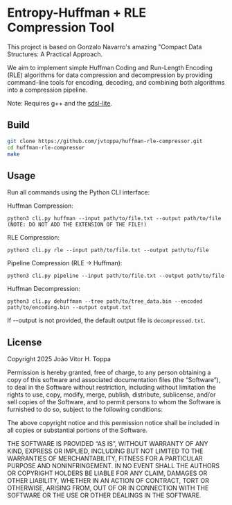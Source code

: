 Entropy-Huffman + RLE Compression Tool
==============================
This project is based on Gonzalo Navarro's amazing "Compact Data Structures: A Practical Approach. 

We aim to implement simple Huffman Coding and Run-Length Encoding (RLE)
algorithms for data compression and decompression by providing command-line
tools for encoding, decoding, and combining both algorithms into a compression pipeline.



Note: Requires g++ and the [sdsl-lite](https://github.com/simongog/sdsl-lite).

Build
-----

```bash
git clone https://github.com/jvtoppa/huffman-rle-compressor.git
cd huffman-rle-compressor
make
```

Usage
-----

Run all commands using the Python CLI interface:

Huffman Compression:

    python3 cli.py huffman --input path/to/file.txt --output path/to/file (NOTE: DO NOT ADD THE EXTENSION OF THE FILE!)

RLE Compression:

    python3 cli.py rle --input path/to/file.txt --output path/to/file

Pipeline Compression (RLE -> Huffman):

    python3 cli.py pipeline --input path/to/file.txt --output path/to/file

Huffman Decompression:

    python3 cli.py dehuffman --tree path/to/tree_data.bin --encoded path/to/encoding.bin --output output.txt

If --output is not provided, the default output file is `decompressed.txt`.


License
-------

Copyright 2025 João Vitor H. Toppa

Permission is hereby granted, free of charge, to any person obtaining a copy of this software and associated documentation files (the “Software”), to deal in the Software without restriction, including without limitation the rights to use, copy, modify, merge, publish, distribute, sublicense, and/or sell copies of the Software, and to permit persons to whom the Software is furnished to do so, subject to the following conditions:

The above copyright notice and this permission notice shall be included in all copies or substantial portions of the Software.

THE SOFTWARE IS PROVIDED “AS IS”, WITHOUT WARRANTY OF ANY KIND, EXPRESS OR IMPLIED, INCLUDING BUT NOT LIMITED TO THE WARRANTIES OF MERCHANTABILITY, FITNESS FOR A PARTICULAR PURPOSE AND NONINFRINGEMENT. IN NO EVENT SHALL THE AUTHORS OR COPYRIGHT HOLDERS BE LIABLE FOR ANY CLAIM, DAMAGES OR OTHER LIABILITY, WHETHER IN AN ACTION OF CONTRACT, TORT OR OTHERWISE, ARISING FROM, OUT OF OR IN CONNECTION WITH THE SOFTWARE OR THE USE OR OTHER DEALINGS IN THE SOFTWARE.


